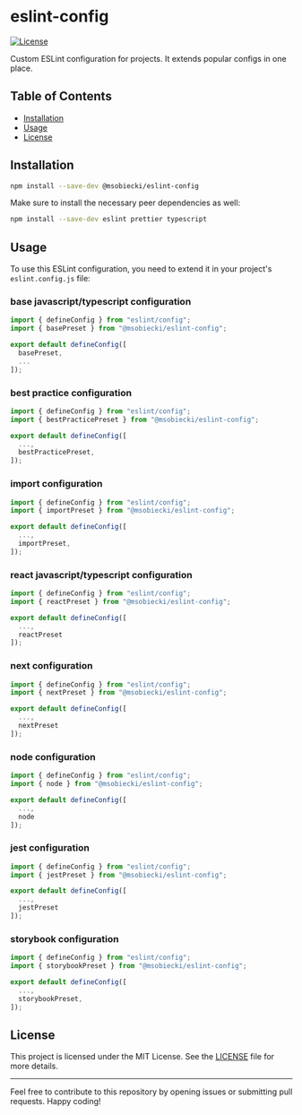 # eslint-config

[![License](https://img.shields.io/badge/license-MIT-blue.svg)](https://github.com/msobiecki/eslint-config/blob/master/LICENSE)

Custom ESLint configuration for projects. It extends popular configs in one place.

## Table of Contents

- [Installation](#installation)
- [Usage](#usage)
- [License](#license)

## Installation

```bash
npm install --save-dev @msobiecki/eslint-config
```

Make sure to install the necessary peer dependencies as well:

```bash
npm install --save-dev eslint prettier typescript
```

## Usage

To use this ESLint configuration, you need to extend it in your project's `eslint.config.js` file:

### base javascript/typescript configuration

```javascript
import { defineConfig } from "eslint/config";
import { basePreset } from "@msobiecki/eslint-config";

export default defineConfig([
  basePreset,
  ...
]);
```


### best practice configuration

```javascript
import { defineConfig } from "eslint/config";
import { bestPracticePreset } from "@msobiecki/eslint-config";

export default defineConfig([
  ...,
  bestPracticePreset,
]);
```

### import configuration

```javascript
import { defineConfig } from "eslint/config";
import { importPreset } from "@msobiecki/eslint-config";

export default defineConfig([
  ...,
  importPreset,
]);
```

### react javascript/typescript configuration

```javascript
import { defineConfig } from "eslint/config";
import { reactPreset } from "@msobiecki/eslint-config";

export default defineConfig([
  ...,
  reactPreset
]);
```

### next configuration

```javascript
import { defineConfig } from "eslint/config";
import { nextPreset } from "@msobiecki/eslint-config";

export default defineConfig([
  ...,
  nextPreset
]);
```

### node configuration

```javascript
import { defineConfig } from "eslint/config";
import { node } from "@msobiecki/eslint-config";

export default defineConfig([
  ...,
  node
]);
```

### jest configuration

```javascript
import { defineConfig } from "eslint/config";
import { jestPreset } from "@msobiecki/eslint-config";

export default defineConfig([
  ...,
  jestPreset
]);
```


### storybook configuration

```javascript
import { defineConfig } from "eslint/config";
import { storybookPreset } from "@msobiecki/eslint-config";

export default defineConfig([
  ...,
  storybookPreset,
]);
```

## License

This project is licensed under the MIT License. See the [LICENSE](LICENSE) file for more details.

---

Feel free to contribute to this repository by opening issues or submitting pull requests. Happy coding!

